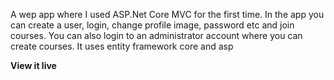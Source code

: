 A wep app where I used ASP.Net Core MVC for the first time. In the app you can create a user, login, change profile image, password etc and join courses. You can also login to an administrator account where you can create courses. 
It uses entity framework core and asp

**View it live**
